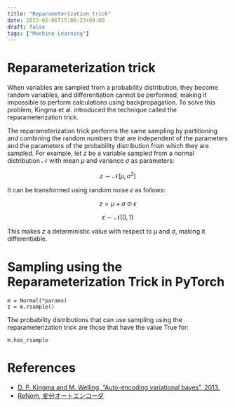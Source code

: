 ```yaml
---
title: "Reparameterization trick"
date: 2022-02-06T15:00:23+09:00
draft: false
tags: ["Machine Learning"] 
---
```

<!--more-->
# Reparameterization trick
When variables are sampled from a probability distribution, they become random variables, and differentiation cannot be performed, making it impossible to perform calculations using backpropagation. To solve this problem, Kingma et al. introduced the technique called the reparameterization trick.

The reparameterization trick performs the same sampling by partitioning and combining the random numbers that are independent of the parameters and the parameters of the probability distribution from which they are sampled. For example, let $z$ be a variable sampled from a normal distribution $\mathcal{N}$ with mean $\mu$ and variance $\sigma$ as parameters:

$$z \sim \mathcal{N}(\mu, \sigma^2)$$

It can be transformed using random noise $\epsilon$ as follows:

$$z = \mu + \sigma \odot \epsilon$$

$$\epsilon \sim \mathcal{N}(0,1) $$

This makes $z$ a deterministic value with respect to $\mu$ and $\sigma$, making it differentiable.

# Sampling using the Reparameterization Trick in PyTorch
```
m = Normal(*params)
z = m.rsample()
```
The probability distributions that can use sampling using the reparameterization trick are those that have the value True for:
```
m.has_rsample
```

# References
- [D. P. Kingma and M. Welling, “Auto-encoding variational bayes”, 2013.](https://arxiv.org/abs/1312.6114)
- [ReNom, 変分オートエンコーダ](https://www.renom.jp/ja/notebooks/tutorial/generative-model/VAE/notebook.html)
